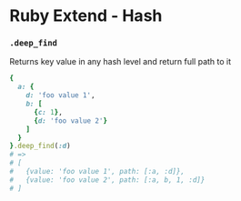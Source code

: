 # Ruby Extend - Hash



### `.deep_find`
Returns key value in any hash level and return full path to it
```ruby
{
  a: {
    d: 'foo value 1',
    b: [
      {c: 1},
      {d: 'foo value 2'}
    ]
  }
}.deep_find(:d)
# => 
# [
#   {value: 'foo value 1', path: [:a, :d]},
#   {value: 'foo value 2', path: [:a, b, 1, :d]}
# ]
```

